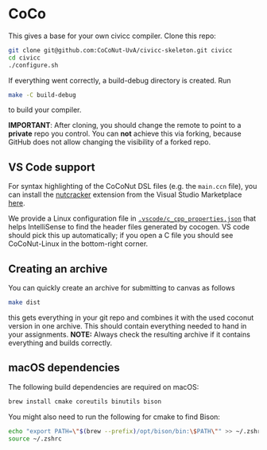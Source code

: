 # CoCo

This gives a base for your own civicc compiler.
Clone this repo:
```bash
git clone git@github.com:CoCoNut-UvA/civicc-skeleton.git civicc
cd civicc
./configure.sh
```
If everything went correctly, a build-debug directory is created.
Run
```bash
make -C build-debug
```
to build your compiler.

**IMPORTANT**: After cloning, you should change the remote to point to a **private** repo you control.
You can **not** achieve this via forking, because GitHub does not allow changing the visibility of a forked repo.

## VS Code support
For syntax highlighting of the CoCoNut DSL files (e.g. the `main.ccn` file), you can install the [nutcracker](https://github.com/CoCoNut-UvA/nutcracker/) extension from the Visual Studio Marketplace [here](https://marketplace.visualstudio.com/items?itemName=CoCoNut-UvA.nutcracker).

We provide a Linux configuration file in [`.vscode/c_cpp_properties.json`](.vscode/c_cpp_properties.json) that helps IntelliSense to find the header files generated by cocogen.
VS code should pick this up automatically; if you open a C file you should see CoCoNut-Linux in the bottom-right corner.

## Creating an archive
You can quickly create an archive for submitting to canvas as follows
```bash
make dist
```
this gets everything in your git repo and combines it with the used coconut version in one archive.
This should contain everything needed to hand in your assignments.
**NOTE:** Always check the resulting archive if it contains everything and builds correctly.

## macOS dependencies
The following build dependencies are required on macOS:
```bash
brew install cmake coreutils binutils bison
```

You might also need to run the following for cmake to find Bison:
```bash
echo "export PATH=\"$(brew --prefix)/opt/bison/bin:\$PATH\"" >> ~/.zshrc
source ~/.zshrc
```
